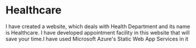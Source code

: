 # Healthcare

I have created a website, which deals with Health Department and its name is Healthcare. I have developed appointment facility in this website that will save your time.I have used Microsoft Azure's Static Web App Services in it
